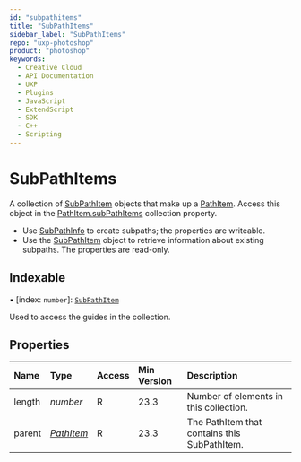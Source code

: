 ```yaml
---
id: "subpathitems"
title: "SubPathItems"
sidebar_label: "SubPathItems"
repo: "uxp-photoshop"
product: "photoshop"
keywords:
  - Creative Cloud
  - API Documentation
  - UXP
  - Plugins
  - JavaScript
  - ExtendScript
  - SDK
  - C++
  - Scripting
---
```


# SubPathItems

A collection of [SubPathItem](/ps_reference/classes/subpathitem/) objects that make up a [PathItem](/ps_reference/classes/pathitem/). Access this object in the
[PathItem.subPathItems](/ps_reference/classes/pathitem/#subpathitems) collection property.

 - Use [SubPathInfo](/ps_reference/classes/subpathinfo/) to create subpaths; the properties are writeable.
 - Use the [SubPathItem](/ps_reference/classes/subpathitem/) object to retrieve information about existing subpaths. The properties are read-only.

## Indexable

▪ [index: `number`]: [`SubPathItem`](/ps_reference/classes/subpathitem/)

Used to access the guides in the collection.

## Properties

| Name | Type | Access | Min Version | Description |
| :------ | :------ | :------ | :------ | :------ |
| length | *number* | R | 23.3 | Number of elements in this collection. |
| parent | [*PathItem*](/ps_reference/classes/pathitem/) | R | 23.3 | The PathItem that contains this SubPathItem. |
